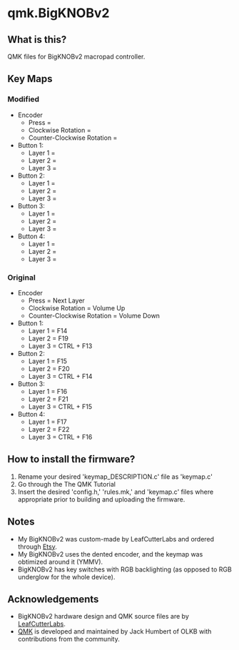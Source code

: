 # qmk.BigKNOBv2

## What is this?
QMK files for BigKNOBv2 macropad controller. 



## Key Maps

### Modified

 * Encoder
   * Press =
   * Clockwise Rotation = 
   * Counter-Clockwise Rotation = 
 * Button 1:
   * Layer 1 = 
   * Layer 2 = 
   * Layer 3 = 
 * Button 2:
   * Layer 1 = 
   * Layer 2 = 
   * Layer 3 = 
 * Button 3:
   * Layer 1 = 
   * Layer 2 = 
   * Layer 3 = 
 * Button 4:
   * Layer 1 = 
   * Layer 2 = 
   * Layer 3 = 

### Original
 * Encoder
   * Press = Next Layer
   * Clockwise Rotation = Volume Up
   * Counter-Clockwise Rotation = Volume Down
 * Button 1:
   * Layer 1 = F14
   * Layer 2 = F19
   * Layer 3 = CTRL + F13
 * Button 2:
   * Layer 1 = F15
   * Layer 2 = F20
   * Layer 3 = CTRL + F14
 * Button 3:
   * Layer 1 = F16
   * Layer 2 = F21
   * Layer 3 = CTRL + F15
 * Button 4:
   * Layer 1 = F17
   * Layer 2 = F22
   * Layer 3 = CTRL + F16

## How to install the firmware?
 1. Rename your desired 'keymap_DESCRIPTION.c' file as 'keymap.c'
 2. Go through the The QMK Tutorial
 3. Insert the desired 'config.h,' 'rules.mk,' and 'keymap.c' files where appropriate prior to building and uploading the firmware. 
   
## Notes
 * My BigKNOBv2 was custom-made by LeafCutterLabs and ordered through [Etsy](https://www.etsy.com/listing/955302431/bigknob-a-custom-programmable-macropad?ref=shop_home_recs_3&frs=1&crt=1). 
 * My BigKNOBv2 uses the dented encoder, and the keymap was obtimized around it (YMMV). 
 * BigKNOBv2 has key switches with RGB backlighting (as opposed to RGB underglow for the whole device).

## Acknowledgements

* BigKNOBv2 hardware design and QMK source files are by [LeafCutterLabs](https://github.com/LeafCutterLabs).
* [QMK](https://qmk.fm/) is developed and maintained by Jack Humbert of OLKB with contributions from the community.
